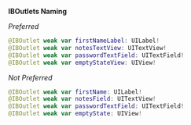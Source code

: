
**IBOutlets Naming**

*Preferred*
```swift
@IBOutlet weak var firstNameLabel: UILabel!
@IBOutlet weak var notesTextView: UITextView!
@IBOutlet weak var passwordTextField: UITextField!
@IBOutlet weak var emptyStateView: UIView!
```

*Not Preferred*
```swift
@IBOutlet weak var firstName: UILabel!
@IBOutlet weak var notesField: UITextView!
@IBOutlet weak var passwordTextField: UITextField!
@IBOutlet weak var emptyState: UIView!


